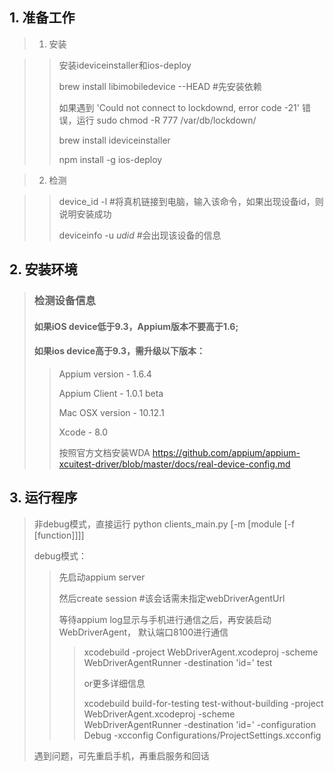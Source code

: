 ## 1. 准备工作

> 1. 安装

>> 安装ideviceinstaller和ios-deploy
>>
>> brew install libimobiledevice --HEAD  #先安装依赖
>> 
>> 如果遇到  'Could not connect to lockdownd, error code -21' 错误，运行
>> sudo chmod -R 777 /var/db/lockdown/
>> 
>> brew install ideviceinstaller
>> 
>> npm install -g ios-deploy

>2. 检测

>> device_id -l #将真机链接到电脑，输入该命令，如果出现设备id，则说明安装成功
>>
>> deviceinfo -u _udid_ #会出现该设备的信息

## 2. 安装环境
> ### 检测设备信息
> #### 如果iOS device低于9.3，Appium版本不要高于1.6;
>
> #### 如果ios device高于9.3，需升级以下版本：
>
>> Appium version - 1.6.4
>>
>> Appium Client - 1.0.1 beta
>>
>> Mac OSX version - 10.12.1
>>
>> Xcode - 8.0
>>
>> 按照官方文档安装WDA https://github.com/appium/appium-xcuitest-driver/blob/master/docs/real-device-config.md
>>

## 3. 运行程序
> 非debug模式，直接运行  python clients_main.py [-m [module [-f [function]]]] 
>
> debug模式：
>>
>>先启动appium server
>>
>>然后create session #该会话需未指定webDriverAgentUrl
>>
>>等待appium log显示与手机进行通信之后，再安装启动WebDriverAgent， 默认端口8100进行通信
>>>
>>>xcodebuild -project WebDriverAgent.xcodeproj -scheme WebDriverAgentRunner -destination 'id=<udid>' test
>>>
>>>or更多详细信息
>>>
>>>xcodebuild build-for-testing test-without-building -project WebDriverAgent.xcodeproj -scheme WebDriverAgentRunner -destination 'id=<udid>' -configuration Debug -xcconfig Configurations/ProjectSettings.xcconfig
>
>遇到问题，可先重启手机，再重启服务和回话

